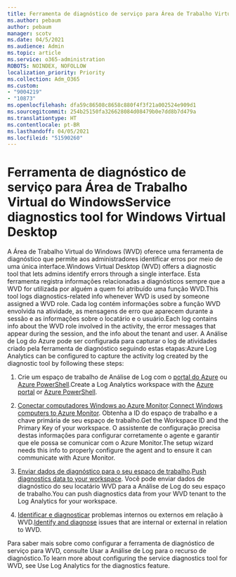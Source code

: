 ```yaml
---
title: Ferramenta de diagnóstico de serviço para Área de Trabalho Virtual do Windows
ms.author: pebaum
author: pebaum
manager: scotv
ms.date: 04/5/2021
ms.audience: Admin
ms.topic: article
ms.service: o365-administration
ROBOTS: NOINDEX, NOFOLLOW
localization_priority: Priority
ms.collection: Adm_O365
ms.custom:
- "9004219"
- "10873"
ms.openlocfilehash: dfa59c86508c8658c880f4f3f21a002524e909d1
ms.sourcegitcommit: 254b25150fa326628084d08479b0e7dd8b7d479a
ms.translationtype: HT
ms.contentlocale: pt-BR
ms.lasthandoff: 04/05/2021
ms.locfileid: "51590260"
---
```

# <a name="service-diagnostics-tool-for-windows-virtual-desktop"></a><span data-ttu-id="6307a-102">Ferramenta de diagnóstico de serviço para Área de Trabalho Virtual do Windows</span><span class="sxs-lookup"><span data-stu-id="6307a-102">Service diagnostics tool for Windows Virtual Desktop</span></span>

<span data-ttu-id="6307a-103">A Área de Trabalho Virtual do Windows (WVD) oferece uma ferramenta de diagnóstico que permite aos administradores identificar erros por meio de uma única interface.</span><span class="sxs-lookup"><span data-stu-id="6307a-103">Windows Virtual Desktop (WVD) offers a diagnostic tool that lets admins identify errors through a single interface.</span></span> <span data-ttu-id="6307a-104">Esta ferramenta registra informações relacionadas a diagnósticos sempre que a WVD for utilizada por alguém a quem foi atribuído uma função WVD.</span><span class="sxs-lookup"><span data-stu-id="6307a-104">This tool logs diagnostics-related info whenever WVD is used by someone assigned a WVD role.</span></span> <span data-ttu-id="6307a-105">Cada log contém informações sobre a função WVD envolvida na atividade, as mensagens de erro que aparecem durante a sessão e as informações sobre o locatário e o usuário.</span><span class="sxs-lookup"><span data-stu-id="6307a-105">Each log contains info about the WVD role involved in the activity, the error messages that appear during the session, and the info about the tenant and user.</span></span> <span data-ttu-id="6307a-106">A Análise de Log do Azure pode ser configurada para capturar o log de atividades criado pela ferramenta de diagnóstico seguindo estas etapas:</span><span class="sxs-lookup"><span data-stu-id="6307a-106">Azure Log Analytics can be configured to capture the activity log created by the diagnostic tool by following these steps:</span></span>

1. <span data-ttu-id="6307a-107">Crie um espaço de trabalho de Análise de Log com o [portal do Azure](https://go.microsoft.com/fwlink/?linkid=2129500) ou [Azure PowerShell](https://go.microsoft.com/fwlink/?linkid=2129501).</span><span class="sxs-lookup"><span data-stu-id="6307a-107">Create a Log Analytics workspace with the [Azure portal](https://go.microsoft.com/fwlink/?linkid=2129500) or [Azure PowerShell](https://go.microsoft.com/fwlink/?linkid=2129501).</span></span>

1. <span data-ttu-id="6307a-108">[Conectar computadores Windows ao Azure Monitor](https://go.microsoft.com/fwlink/?linkid=2129913).</span><span class="sxs-lookup"><span data-stu-id="6307a-108">[Connect Windows computers to Azure Monitor](https://go.microsoft.com/fwlink/?linkid=2129913).</span></span> <span data-ttu-id="6307a-109">Obtenha a ID do espaço de trabalho e a chave primária de seu espaço de trabalho.</span><span class="sxs-lookup"><span data-stu-id="6307a-109">Get the Workspace ID and the Primary Key of your workspace.</span></span> <span data-ttu-id="6307a-110">O assistente de configuração precisa destas informações para configurar corretamente o agente e garantir que ele possa se comunicar com o Azure Monitor.</span><span class="sxs-lookup"><span data-stu-id="6307a-110">The setup wizard needs this info to properly configure the agent and to ensure it can communicate with Azure Monitor.</span></span>

1. <span data-ttu-id="6307a-111">[Enviar dados de diagnóstico para o seu espaço de trabalho](https://go.microsoft.com/fwlink/?linkid=2128284).</span><span class="sxs-lookup"><span data-stu-id="6307a-111">[Push diagnostics data to your workspace](https://go.microsoft.com/fwlink/?linkid=2128284).</span></span> <span data-ttu-id="6307a-112">Você pode enviar dados de diagnóstico do seu locatário WVD para a Análise de Log do seu espaço de trabalho.</span><span class="sxs-lookup"><span data-stu-id="6307a-112">You can push diagnostics data from your WVD tenant to the Log Analytics for your workspace.</span></span>

1. <span data-ttu-id="6307a-113">[Identificar e diagnosticar](https://docs.microsoft.com/azure/virtual-desktop/diagnostics-role-service#diagnose-issues-with-powershell) problemas internos ou externos em relação à WVD.</span><span class="sxs-lookup"><span data-stu-id="6307a-113">[Identify and diagnose](https://docs.microsoft.com/azure/virtual-desktop/diagnostics-role-service#diagnose-issues-with-powershell) issues that are internal or external in relation to WVD.</span></span>

<span data-ttu-id="6307a-114">Para saber mais sobre como configurar a ferramenta de diagnóstico de serviço para WVD, consulte Usar a Análise de Log para o recurso de diagnóstico.</span><span class="sxs-lookup"><span data-stu-id="6307a-114">To learn more about configuring the service diagnostics tool for WVD, see Use Log Analytics for the diagnostics feature.</span></span>